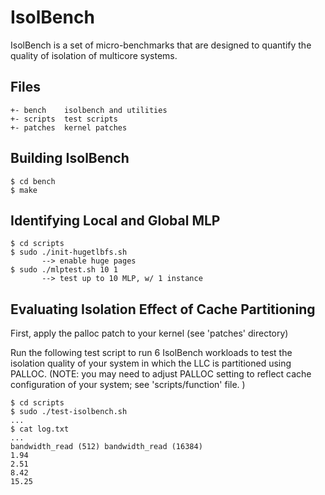 # IsolBench

IsolBench is a set of micro-benchmarks that are designed to 
quantify the quality of isolation of multicore systems. 

## Files

```
+- bench	isolbench and utilities
+- scripts	test scripts
+- patches	kernel patches
```
## Building IsolBench 

```
$ cd bench
$ make 

```

## Identifying Local and Global MLP

```
$ cd scripts
$ sudo ./init-hugetlbfs.sh
       --> enable huge pages
$ sudo ./mlptest.sh 10 1
       --> test up to 10 MLP, w/ 1 instance 
```

## Evaluating Isolation Effect of Cache Partitioning

First, apply the palloc patch to your kernel (see 'patches' directory)

Run the following test script to run 6 IsolBench workloads to test
the isolation quality of your system in which the LLC is partitioned 
using PALLOC. (NOTE: you may need to adjust PALLOC setting to reflect 
cache configuration of your system; see 'scripts/function' file. )

```
$ cd scripts
$ sudo ./test-isolbench.sh
...
$ cat log.txt
...
bandwidth_read (512) bandwidth_read (16384)
1.94
2.51
8.42
15.25
```

